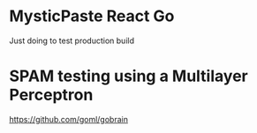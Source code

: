 # MysticPaste React Go
Just doing to test production build


# SPAM testing using a Multilayer Perceptron
https://github.com/goml/gobrain
